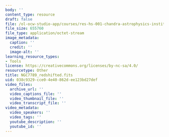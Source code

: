 ```yaml
---
body: ''
content_type: resource
draft: false
file: /ol-ocw-studio-app/courses/res-hs-001-chandra-astrophysics-institute/ngc7789_redshifted.fits
file_size: 655760
file_type: application/octet-stream
image_metadata:
  caption: ''
  credit: ''
  image-alt: ''
learning_resource_types:
- Tools
license: https://creativecommons.org/licenses/by-nc-sa/4.0/
resourcetype: Other
title: NGC7789_redshifted.fits
uid: 038c9329-cce0-4e40-862d-ee123bd27def
video_files:
  archive_url: ''
  video_captions_file: ''
  video_thumbnail_file: ''
  video_transcript_file: ''
video_metadata:
  video_speakers: ''
  video_tags: ''
  youtube_description: ''
  youtube_id: ''
---
```

